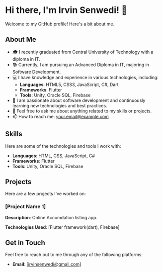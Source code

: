 # Hi there, I'm Irvin Senwedi! 👋

Welcome to my GitHub profile! Here's a bit about me.

## About Me

- 🎓 I recently graduated from Central University of Technology with a diploma in IT.
- 📚 Currently, I am pursuing an Advanced Diploma in IT, majoring in Software Development.
- 💻 I have knowledge and experience in various technologies, including:
  - **Languages**: HTML5, CSS3, JavaScript, C#, Dart
  - **Frameworks**: Flutter
  - **Tools**: Unity, Oracle SQL, Firebase
- 🌟 I am passionate about software development and continuously learning new technologies and best practices.
- 💬 Feel free to ask me about anything related to my skills or projects.
- 📫 How to reach me: [your.email@example.com](mailto:your.email@example.com)

## Skills

Here are some of the technologies and tools I work with:

- **Languages**: HTML, CSS, JavaScript, C#
- **Frameworks**: Flutter
- **Tools**: Unity, Oracle SQL, Firebase

## Projects

Here are a few projects I've worked on:

### [Project Name 1]

**Description**: Online Accomdation listing app.

**Technologies Used**: [Flutter framework(dart), Firebase]


## Get in Touch

Feel free to reach out to me through any of the following platforms:

- **Email**: [irvinsenwedi@gmail.com]





